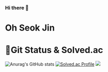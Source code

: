 ### Hi there 👋

<!--
**5seokjin/5seokjin** is a ✨ _special_ ✨ repository because its `README.md` (this file) appears on your GitHub profile.



Here are some ideas to get you started:

- 🔭 I’m currently working on ...
- 🌱 I’m currently learning ...
- 👯 I’m looking to collaborate on ...
- 🤔 I’m looking for help with ...
- 💬 Ask me about ...
- 📫 How to reach me: ...
- 😄 Pronouns: ...
- ⚡ Fun fact: ...
-->
# Oh Seok Jin

# 🌱Git Status & Solved.ac
![Anurag's GitHub stats](https://github-readme-stats.vercel.app/api?username=5seokjin&show_icons=true&theme=cobalt)
[![Solved.ac Profile](http://mazassumnida.wtf/api/v2/generate_badge?boj=osj5377)](https://solved.ac/osj5377/)
<img src="http://mazandi.herokuapp.com/api?handle={osj5377}&theme=warm"/>
